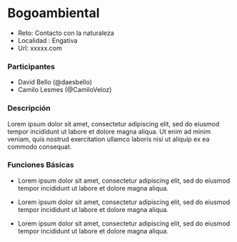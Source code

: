 # Bogoambiental

- Reto: Contacto con la naturaleza
- Localidad :  Engativa
- Url: xxxxx.com


### Participantes
- David Bello (@daesbello)
- Camilo Lesmes (@CamiloVeloz)


### Descripción
Lorem ipsum dolor sit amet, consectetur adipiscing elit, sed do eiusmod tempor incididunt ut labore et dolore magna aliqua. Ut enim ad minim veniam, quis nostrud exercitation ullamco laboris nisi ut aliquip ex ea commodo consequat.


### Funciones Básicas

- Lorem ipsum dolor sit amet, consectetur adipiscing elit, sed do eiusmod tempor incididunt ut labore et dolore magna aliqua.

- Lorem ipsum dolor sit amet, consectetur adipiscing elit, sed do eiusmod tempor incididunt ut labore et dolore magna aliqua.

- Lorem ipsum dolor sit amet, consectetur adipiscing elit, sed do eiusmod tempor incididunt ut labore et dolore magna aliqua.
